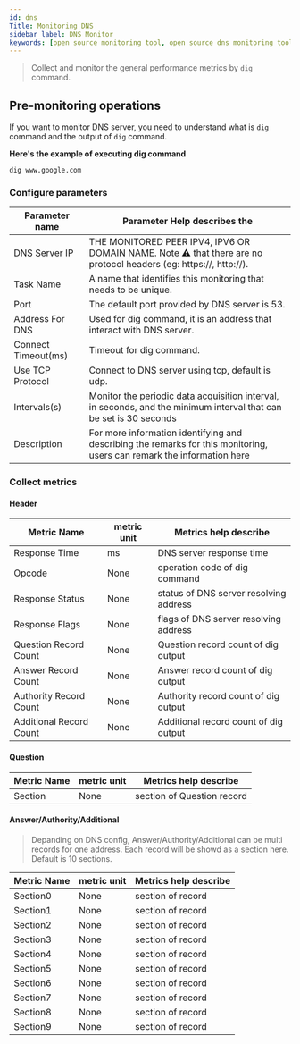 ```yaml
---
id: dns
Title: Monitoring DNS     
sidebar_label: DNS Monitor
keywords: [open source monitoring tool, open source dns monitoring tool, monitoring dns metrics]
---
```


> Collect and monitor the general performance metrics by `dig` command.

## Pre-monitoring operations

If you want to monitor DNS server, you need to understand what is `dig` command and the output of `dig` command.

**Here's the example of executing dig command**

```shell
dig www.google.com
```


### Configure parameters

| Parameter name | Parameter Help describes the |
| ------------ |------------------------------------------------------|
| DNS Server IP | THE MONITORED PEER IPV4, IPV6 OR DOMAIN NAME. Note ⚠️ that there are no protocol headers (eg: https://, http://). |
| Task Name | A name that identifies this monitoring that needs to be unique. |
| Port | The default port provided by DNS server is 53. |
| Address For DNS | Used for dig command, it is an address that interact with DNS server. |
| Connect Timeout(ms) | Timeout for dig command. |
| Use TCP Protocol | Connect to DNS server using tcp, default is udp. |
| Intervals(s) | Monitor the periodic data acquisition interval, in seconds, and the minimum interval that can be set is 30 seconds |
| Description | For more information identifying and describing the remarks for this monitoring, users can remark the information here |


### Collect metrics

#### Header

| Metric Name | metric unit | Metrics help describe |
| ------------------ | -------- |--------------------------------|
| Response Time | ms | DNS server response time |
| Opcode | None | operation code of dig command |
| Response Status | None | status of DNS server resolving address |
| Response Flags | None | flags of DNS server resolving address |
| Question Record Count | None | Question record count of dig output |
| Answer Record Count | None | Answer record count of dig output |
| Authority Record Count | None | Authority record count of dig output |
| Additional Record Count | None | Additional record count of dig output |

#### Question

| Metric Name | metric unit | Metrics help describe |
|---------| -------- |----------------------------|
| Section     | None        | section of Question record |

#### Answer/Authority/Additional

> Depanding on DNS config, Answer/Authority/Additional can be multi records for one address. Each record will be showd as a section here. Default is 10 sections.

| Metric Name | metric unit | Metrics help describe |
| ----------- | ----------- | --------------------- |
| Section0    | None        | section of record     |
| Section1    | None        | section of record     |
| Section2    | None        | section of record     |
| Section3    | None        | section of record     |
| Section4    | None        | section of record     |
| Section5    | None        | section of record     |
| Section6    | None        | section of record     |
| Section7    | None        | section of record     |
| Section8    | None        | section of record     |
| Section9    | None        | section of record     |



